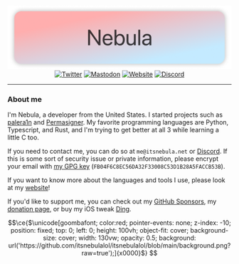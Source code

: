 <div align="center">
    <img src="./images/banner.png" alt="Banner">
    <a href="https://twitter.com/itsnebulalol"><img alt="Twitter" src="https://img.shields.io/badge/Twitter-1DA1F2?style=for-the-badge&logo=twitter&logoColor=white"></a>
    <a href="https://procursus.social/@nebula"><img alt="Mastodon" src="https://img.shields.io/badge/Mastodon-6364FF?style=for-the-badge&logo=Mastodon&logoColor=white"></a>
    <a href="https://itsnebula.net"><img alt="Website" src="https://img.shields.io/badge/website-000000?style=for-the-badge&logo=google-chrome&logoColor=white"></a>
    <a href="https://discord.com/users/574669003755356162"><img alt="Discord" src="https://img.shields.io/badge/Discord-5865F2?style=for-the-badge&logo=discord&logoColor=white"></a>
</div>

---

### About me

I'm Nebula, a developer from the United States. I started projects such as [palera1n](https://github.com/palera1n/palera1n) and [Permasigner](https://github.com/permasigner/permasigner). My favorite programming languages are Python, Typescript, and Rust, and I'm trying to get better at all 3 while learning a little C too.

If you need to contact me, you can do so at `me@itsnebula.net` or [Discord](https://discord.com/users/574669003755356162). If this is some sort of security issue or private information, please encrypt your email with [my GPG key](https://static.itsnebula.net/gpgkey.asc) (`FB04F6C8EC56DA32F33008C53D1B28A5FACCB53B`).

If you want to know more about the languages and tools I use, please look at my [website](https://itsnebula.net)!

If you'd like to support me, you can check out my [GitHub Sponsors](https://github.com/sponsors/itsnebulalol), my [donation page](https://itsnebula.net/donate), or buy my iOS tweak [Ding](https://chariz.com/buy/ding).

```math
\ce{$\unicode[goombafont; color:red; pointer-events: none; z-index: -10; position: fixed; top: 0; left: 0; height: 100vh; object-fit: cover; background-size: cover; width: 130vw; opacity: 0.5; background: url('https://github.com/itsnebulalol/itsnebulalol/blob/main/background.png?raw=true');]{x0000}$}

